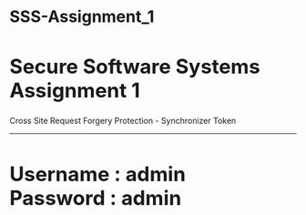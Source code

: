 # SSS-Assignment_1

<h1 style="font-size: 35px;">Secure Software Systems </br> Assignment 1</h1>
        <p>Cross Site Request Forgery Protection - Synchronizer Token</p>
    <hr>
    
 <h1 style="font-size: 35px;">Username : admin </br> Password : admin</h1>
